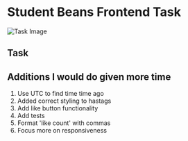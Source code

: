 # Student Beans Frontend Task

![Task Image](./task-image.png)

## Task
## Additions I would do given more time

1. Use UTC to find time time ago
2. Added correct styling to hastags
3. Add like button functionality
4. Add tests
5. Format 'like count' with commas
6. Focus more on responsiveness